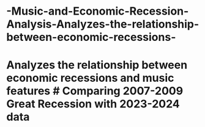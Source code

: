 # -Music-and-Economic-Recession-Analysis-Analyzes-the-relationship-between-economic-recessions-
# Analyzes the relationship between economic recessions and music features # Comparing 2007-2009 Great Recession with 2023-2024 data
